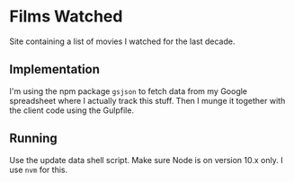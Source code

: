 # Films Watched

Site containing a list of movies I watched for the last decade.

## Implementation

I'm using the npm package `gsjson` to fetch data from my Google spreadsheet where I actually track this stuff. 
Then I munge it together with the client code using the Gulpfile.

## Running

Use the update data shell script. Make sure Node is on version 10.x only. I use `nvm` for this.
